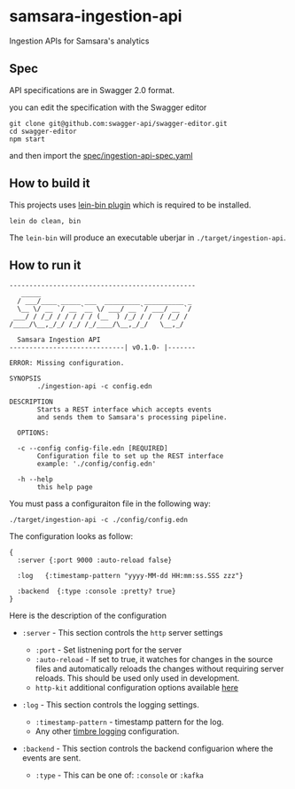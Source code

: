 # samsara-ingestion-api

Ingestion APIs for Samsara's analytics


## Spec

API specifications are in Swagger 2.0 format.

you can edit the specification with the Swagger editor

```
git clone git@github.com:swagger-api/swagger-editor.git
cd swagger-editor
npm start
```

and then import the [spec/ingestion-api-spec.yaml](spec/ingestion-api-spec.yaml)

## How to build it

This projects uses [lein-bin plugin](https://github.com/Raynes/lein-bin) which
is required to be installed.

```
lein do clean, bin
```

The `lein-bin` will produce an executable uberjar in `./target/ingestion-api`.

## How to run it

```
-----------------------------------------------
   _____
  / ___/____ _____ ___  _________ __________ _
  \__ \/ __ `/ __ `__ \/ ___/ __ `/ ___/ __ `/
 ___/ / /_/ / / / / / (__  ) /_/ / /  / /_/ /
/____/\__,_/_/ /_/ /_/____/\__,_/_/   \__,_/

  Samsara Ingestion API
-----------------------------| v0.1.0- |-------

ERROR: Missing configuration.

SYNOPSIS
       ./ingestion-api -c config.edn

DESCRIPTION
       Starts a REST interface which accepts events
       and sends them to Samsara's processing pipeline.

  OPTIONS:

  -c --config config-file.edn [REQUIRED]
       Configuration file to set up the REST interface
       example: './config/config.edn'

  -h --help
       this help page

```

You must pass a configuraiton file in the following way:
```
./target/ingestion-api -c ./config/config.edn
```

The configuration looks as follow:

```
{
  :server {:port 9000 :auto-reload false}

  :log   {:timestamp-pattern "yyyy-MM-dd HH:mm:ss.SSS zzz"}

  :backend  {:type :console :pretty? true}
}
```

Here is the description of the configuration

  * `:server` - This section controls the `http` server settings
    * `:port` - Set listnening port for the server
    * `:auto-reload` - If set to true, it watches for changes in the source files
                       and automatically reloads the changes without requiring
                       server reloads.
                       This should be used only used in development.
    * `http-kit` additional configuration options available [here](http://www.http-kit.org/server.html#options) 
    
  * `:log` - This section controls the logging settings.
    * `:timestamp-pattern` - timestamp pattern for the log.
    * Any other [timbre logging](https://github.com/ptaoussanis/timbre) configuration.
    
  * `:backend` - This section controls the backend configuarion where the events are sent.
    * `:type` - This can be one of: `:console` or `:kafka`


